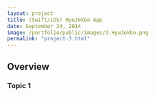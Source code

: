 ```yaml
---
layout: project
title: (Swift/iOS) HyuJokbo App
date: September 24, 2014
image: /portfolio/public/images/3.HyuJokbo.png
permalink: "project-3.html"
---
```


## Overview

### Topic 1